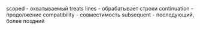 scoped - охватываемый
treats lines - обрабатывает строки
continuation - продолжение
compatibility - совместимость
subsequent - последующий, более поздний


